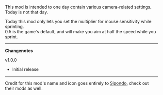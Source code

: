 This mod is intended to one day contain various camera-related settings.  
Today is not that day.

Today this mod only lets you set the multiplier for mouse sensitivity while sprinting.  
0.5 is the game's default, and will make you aim at half the speed while you sprint.

----
**Changenotes**

v1.0.0

  - Initial release

----

Credit for this mod's name and icon goes entirely to [Sipondo](https://thunderstore.io/package/Sipondo/), check out their mods as well.

